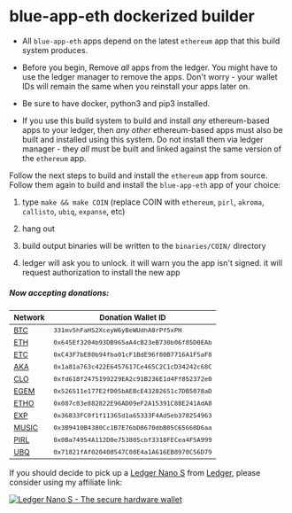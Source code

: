 # blue-app-eth dockerized builder

* All `blue-app-eth` apps depend on the latest `ethereum` app that this build system produces.

* Before you begin, Remove *all* apps from the ledger.  You might have to use the ledger manager to remove the apps.  Don't worry - your wallet IDs will remain the same when you reinstall your apps later on.

* Be sure to have docker, python3 and pip3 installed.

* If you use this build system to build and install _any_ ethereum-based apps to your ledger, then _any other_ ethereum-based apps must also be built and installed using this system.  Do not install them via ledger manager - they _all_ must be built and linked against the same version of the `ethereum` app.


Follow the next steps to build and install the `ethereum` app from source.  Follow them again to build and install the `blue-app-eth` app of your choice:

1) type `make && make COIN` (replace COIN with `ethereum`, `pirl`, `akroma`, `callisto`, `ubiq`, `expanse`, etc)

2) hang out

3) build output binaries will be written to the `binaries/COIN/` directory

4) ledger will ask you to unlock.  it will warn you the app isn't signed.  it will request authorization to install the new app


##### Now accepting donations:

<sub>Network</sub> | <sub>Donation Wallet ID</sub>
--------|--------
<sub>[BTC](https://www.blockchain.com/btc/address/331mv5hFaHS2XceyW6yBeWUdhA8rPf5xPH)</sub> | <sub>`331mv5hFaHS2XceyW6yBeWUdhA8rPf5xPH`</sub>
<sub>[ETH](https://etherscan.io/address/0x645Ef3204b93DB965aA4cB23eB730b06f85D0EAb)</sub> | <sub>`0x645Ef3204b93DB965aA4cB23eB730b06f85D0EAb`</sub>
<sub>[ETC](https://gastracker.io/addr/0xc43f7be80b94fba01cf1bde96f80b7716a1f5af8)</sub> | <sub>`0xC43F7bE80b94fba01cF1BdE96f80B7716A1F5aF8`</sub>
<sub>[AKA](https://akroma.io/en/explorer/address/0x1a81a763c422E6457617Ce465C2C1cD34242c68C)</sub> | <sub>`0x1a81a763c422E6457617Ce465C2C1cD34242c68C`</sub>
<sub>[CLO](https://cloexplorer.org/addr/0xfd618f2475199229EA2c91B236E1d4Ff852372e0)</sub> | <sub>`0xfd618f2475199229EA2c91B236E1d4Ff852372e0`</sub>
<sub>[EGEM](https://explorer.egem.io/addr/0x526511e177E2fD05bAEBcE43282651c7DB5078aD)</sub> | <sub>`0x526511e177E2fD05bAEBcE43282651c7DB5078aD`</sub>
<sub>[ETHO](https://explorer.ether1.org/addr/0x087c83e882822E96AD09eF2A15391C88E241AdA8)</sub> | <sub>`0x087c83e882822E96AD09eF2A15391C88E241AdA8`</sub>
<sub>[EXP](https://www.gander.tech/address/0x36833FC0f1f11365d1a65333F4Ad5eb378254963)</sub> | <sub>`0x36833FC0f1f11365d1a65333F4Ad5eb378254963`</sub>
<sub>[MUSIC](https://explorer.musicoin.org/account/0x3B9410B4380Cc1B7E76bD8670dbB05C65660D6aa)</sub> | <sub>`0x3B9410B4380Cc1B7E76bD8670dbB05C65660D6aa`</sub>
<sub>[PIRL](https://poseidon.pirl.io/explorer/address/0x0Ba74954A112D0e753805cbf3318FECea4F5A999)</sub> | <sub>`0x0Ba74954A112D0e753805cbf3318FECea4F5A999`</sub>
<sub>[UBQ](https://ubiqscan.io/en/address/0x71821fAf020408547C08E4a1A616EB8970C56D79)</sub> | <sub>`0x71821fAf020408547C08E4a1A616EB8970C56D79`</sub>
</sub>

If you should decide to pick up a [Ledger Nano S](https://www.ledger.com/products/ledger-nano-s?r=eda7c183c5fc&tracker=MY_TRACKER) from [Ledger](https://www.ledger.com?r=eda7c183c5fc), please consider using my affiliate link:

[![Ledger Nano S - The secure hardware wallet](https://www.ledgerwallet.com/images/promo/nano-s/ledger_nano-s_3-2-0x5-0.jpg)](https://www.ledger.com/products/ledger-nano-s?r=eda7c183c5fc&tracker=MY_TRACKER)
